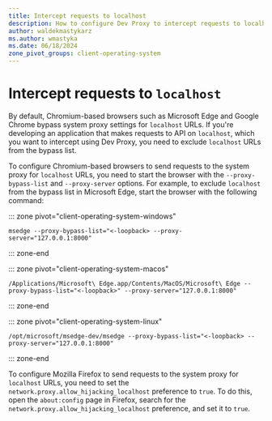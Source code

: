 ```yaml
---
title: Intercept requests to localhost
description: How to configure Dev Proxy to intercept requests to localhost in Chromium browsers
author: waldekmastykarz
ms.author: wmastyka
ms.date: 06/18/2024
zone_pivot_groups: client-operating-system
---
```


# Intercept requests to `localhost`

By default, Chromium-based browsers such as Microsoft Edge and Google Chrome bypass system proxy settings for `localhost` URLs. If you're developing an application that makes requests to API on `localhost`, which you want to intercept using Dev Proxy, you need to exclude `localhost` URLs from the bypass list.

To configure Chromium-based browsers to send requests to the system proxy for `localhost` URLs, you need to start the browser with the `--proxy-bypass-list` and `--proxy-server` options. For example, to exclude `localhost` from the bypass list in Microsoft Edge, start the browser with the following command:

::: zone pivot="client-operating-system-windows"

```console
msedge --proxy-bypass-list="<-loopback> --proxy-server="127.0.0.1:8000"
```

::: zone-end

::: zone pivot="client-operating-system-macos"

```console
/Applications/Microsoft\ Edge.app/Contents/MacOS/Microsoft\ Edge --proxy-bypass-list="<-loopback>" --proxy-server="127.0.0.1:8000"
```

::: zone-end

::: zone pivot="client-operating-system-linux"

```console
/opt/microsoft/msedge-dev/msedge --proxy-bypass-list="<-loopback> --proxy-server="127.0.0.1:8000"
```

::: zone-end

To configure Mozilla Firefox to send requests to the system proxy for `localhost` URLs, you need to set the `network.proxy.allow_hijacking_localhost` preference to `true`. To do this, open the `about:config` page in Firefox, search for the `network.proxy.allow_hijacking_localhost` preference, and set it to `true`.
